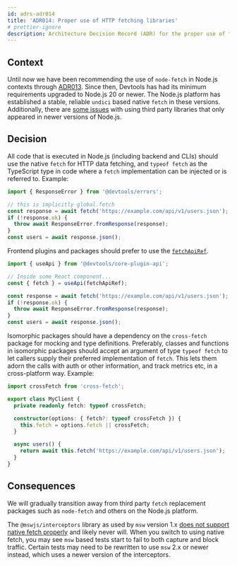 ```yaml
---
id: adrs-adr014
title: 'ADR014: Proper use of HTTP fetching libraries'
# prettier-ignore
description: Architecture Decision Record (ADR) for the proper use of fetchApiRef, native fetch, and cross-fetch for data fetching.
---
```


## Context

Until now we have been recommending the use of `node-fetch` in Node.js contexts
through [ADR013](./adr013-use-node-fetch.md). Since then, Devtools has had its
minimum requirements upgraded to Node.js 20 or newer. The Node.js platform has
established a stable, reliable `undici` based native `fetch` in these versions.
Additionally, there are [some issues](https://github.com/khulnasoft/devtools/issues/24590)
with using third party libraries that only appeared in newer versions of
Node.js.

## Decision

All code that is executed in Node.js (including backend and CLIs) should use the
native `fetch` for HTTP data fetching, and `typeof fetch` as the TypeScript type
in code where a `fetch` implementation can be injected or is referred to.
Example:

```ts
import { ResponseError } from '@devtools/errors';

// this is implicitly global.fetch
const response = await fetch('https://example.com/api/v1/users.json');
if (!response.ok) {
  throw await ResponseError.fromResponse(response);
}
const users = await response.json();
```

Frontend plugins and packages should prefer to use the
[`fetchApiRef`](https://devtools.khulnasoft.com/docs/reference/core-plugin-api.fetchapiref).

```ts
import { useApi } from '@devtools/core-plugin-api';

// Inside some React component...
const { fetch } = useApi(fetchApiRef);

const response = await fetch('https://example.com/api/v1/users.json');
if (!response.ok) {
  throw await ResponseError.fromResponse(response);
}
const users = await response.json();
```

Isomorphic packages should have a dependency on the `cross-fetch` package for
mocking and type definitions. Preferably, classes and functions in isomorphic
packages should accept an argument of type `typeof fetch` to let callers supply
their preferred implementation of `fetch`. This lets them adorn the calls with
auth or other information, and track metrics etc, in a cross-platform way.
Example:

```ts
import crossFetch from 'cross-fetch';

export class MyClient {
  private readonly fetch: typeof crossFetch;

  constructor(options: { fetch?: typeof crossFetch }) {
    this.fetch = options.fetch || crossFetch;
  }

  async users() {
    return await this.fetch('https://example.com/api/v1/users.json');
  }
}
```

## Consequences

We will gradually transition away from third party `fetch` replacement packages
such as `node-fetch` and others on the Node.js platform.

The `@mswjs/interceptors` library as used by `msw` version 1.x [does not support native fetch properly](https://github.com/mswjs/msw/issues/1563#issuecomment-1694249010) and likely never will. When you switch to using native fetch, you may see `msw` based tests start to fail to both capture and block traffic. Certain tests may need to be rewritten to use `msw` 2.x or newer instead, which uses a newer version of the interceptors.
